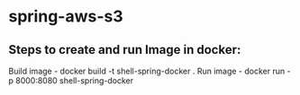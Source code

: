 # spring-aws-s3

## Steps to create and run Image in docker:


Build image - docker build -t shell-spring-docker .
Run image - docker run -p 8000:8080 shell-spring-docker


